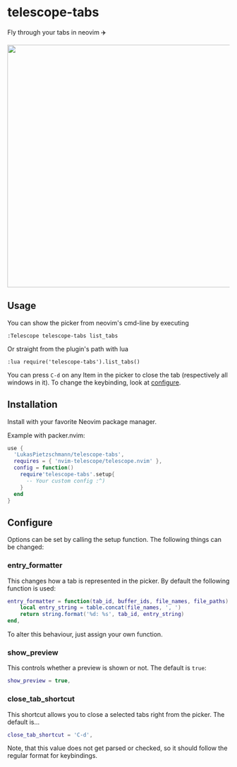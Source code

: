 # telescope-tabs
Fly through your tabs in neovim ✈️

<p align="center">
	<img src="https://user-images.githubusercontent.com/49213919/194560309-dafa805e-3cfc-44ed-b90f-445838e2f0d8.png" width="550"  />
</p>

## Usage
You can show the picker from neovim's cmd-line by executing
```
:Telescope telescope-tabs list_tabs
```

Or straight from the plugin's path with lua
```viml
:lua require('telescope-tabs').list_tabs()
```

You can press `C-d` on any Item in the picker to close the tab (respectively all windows in it). To change the keybinding, look at [configure](https://github.com/LukasPietzschmann/telescope-tabs#configure).

## Installation
Install with your favorite Neovim package manager.

Example with packer.nvim:
```lua
use {
  'LukasPietzschmann/telescope-tabs',
  requires = { 'nvim-telescope/telescope.nvim' },
  config = function()
    require'telescope-tabs'.setup{
      -- Your custom config :^)
    }
  end
}
```
## Configure
Options can be set by calling the setup function. The following things can be changed:

### entry_formatter
This changes how a tab is represented in the picker. By default the following function is used:
```lua
entry_formatter = function(tab_id, buffer_ids, file_names, file_paths)
	local entry_string = table.concat(file_names, ', ')
	return string.format('%d: %s', tab_id, entry_string)
end,
```
To alter this behaviour, just assign your own function.

### show_preview
This controls whether a preview is shown or not. The default is `true`:
```lua
show_preview = true,
```

### close_tab_shortcut
This shortcut allows you to close a selected tabs right from the picker. The default is...
```lua
close_tab_shortcut = 'C-d',
```
Note, that this value does not get parsed or checked, so it should follow the regular format for keybindings.
